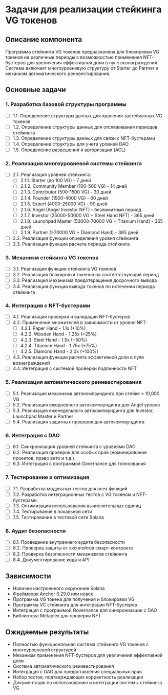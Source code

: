 # Задачи для реализации стейкинга VG токенов

## Описание компонента
Программа стейкинга VG токенов предназначена для блокировки VG токенов на различные периоды с возможностью применения NFT-бустеров для увеличения эффективной доли в пуле вознаграждений. Система включает многоуровневую структуру от Starter до Partner и механизм автоматического реинвестирования.

## Основные задачи

### 1. Разработка базовой структуры программы
- [ ] 1.1. Определение структуры данных для хранения застейканных VG токенов
- [ ] 1.2. Определение структуры данных для отслеживания периодов стейкинга
- [ ] 1.3. Определение структуры данных для связи с NFT-бустерами
- [ ] 1.4. Определение структуры для учета уровней DAO
- [ ] 1.5. Определение разрешений и авторизации (ACL)

### 2. Реализация многоуровневой системы стейкинга
- [ ] 2.1. Реализация уровней стейкинга:
  - [ ] 2.1.1. Starter (до 100 VG) - 7 дней
  - [ ] 2.1.2. Community Member (100-500 VG) - 14 дней
  - [ ] 2.1.3. Contributor (500-1500 VG) - 30 дней
  - [ ] 2.1.4. Founder (1500-4000 VG) - 60 дней
  - [ ] 2.1.5. Expert (4000-25000 VG) - 90 дней
  - [ ] 2.1.6. Angel (Angel Investor NFT) - безлимитный период
  - [ ] 2.1.7. Investor (25000-50000 VG + Steel Hand NFT) - 365 дней
  - [ ] 2.1.8. Launchpad Master (50000-70000 VG + Titanium Hand) - 365 дней
  - [ ] 2.1.9. Partner (>70000 VG + Diamond Hand) - 365 дней
- [ ] 2.2. Реализация функции определения уровня стейкинга
- [ ] 2.3. Реализация функции расчета периода стейкинга

### 3. Механизм стейкинга VG токенов
- [ ] 3.1. Реализация функции стейкинга VG токенов
- [ ] 3.2. Реализация блокировки токенов на соответствующий период
- [ ] 3.3. Реализация механизма предотвращения досрочного вывода
- [ ] 3.4. Реализация функции вывода токенов по истечении периода стейкинга

### 4. Интеграция с NFT-бустерами
- [ ] 4.1. Реализация проверки и валидации NFT-бустеров
- [ ] 4.2. Применение множителей в зависимости от уровня NFT:
  - [ ] 4.2.1. Paper Hand - 1.1x (+10%)
  - [ ] 4.2.2. Wooden Hand - 1.25x (+25%)
  - [ ] 4.2.3. Steel Hand - 1.5x (+50%)
  - [ ] 4.2.4. Titanium Hand - 1.75x (+75%)
  - [ ] 4.2.5. Diamond Hand - 2.0x (+100%)
- [ ] 4.3. Реализация функции расчета эффективной доли в пуле вознаграждений
- [ ] 4.4. Интеграция с системой проверки подлинности NFT

### 5. Реализация автоматического реинвестирования
- [ ] 5.1. Реализация механизма автокомпаундинга при стейке > 10,000 VG
- [ ] 5.2. Реализация ежедневного автокомпаундинга для Angel уровня
- [ ] 5.3. Реализация еженедельного автокомпаундинга для Investor, Launchpad Master и Partner
- [ ] 5.4. Реализация защитных проверок для автокомпаундинга

### 6. Интеграция с DAO
- [ ] 6.1. Синхронизация уровней стейкинга с уровнями DAO
- [ ] 6.2. Реализация проверок для особых прав (номинирование проектов, право вето и т.д.)
- [ ] 6.3. Интеграция с программой Governance для голосования

### 7. Тестирование и оптимизация
- [ ] 7.1. Разработка модульных тестов для всех функций
- [ ] 7.2. Разработка интеграционных тестов с VG токеном и NFT-бустерами
- [ ] 7.3. Оптимизация использования вычислительных единиц
- [ ] 7.4. Тестирование в локальной сети
- [ ] 7.5. Тестирование в тестовой сети Solana

### 8. Аудит безопасности
- [ ] 8.1. Проведение внутреннего аудита безопасности
- [ ] 8.2. Проверка защиты от эксплойтов смарт-контракта
- [ ] 8.3. Проверка безопасности механизмов стейкинга
- [ ] 8.4. Документирование кода и API

## Зависимости
- Наличие настроенного окружения Solana
- Фреймворк Anchor 0.29.0 или новее
- Программа VG токена для получения и блокировки VG
- Программа VC стейкинга для интеграции NFT-бустеров
- Интеграция с программой Governance для синхронизации с DAO
- Библиотека Metaplex для проверки NFT

## Ожидаемые результаты
- Полностью функциональная система стейкинга VG токенов с многоуровневой структурой
- Механизм применения NFT-бустеров для увеличения эффективной доли
- Система автоматического реинвестирования
- Интеграция с DAO для предоставления специальных прав
- Набор тестов, подтверждающих корректность реализации
- Документация по использованию и интеграции системы стейкинга VG 